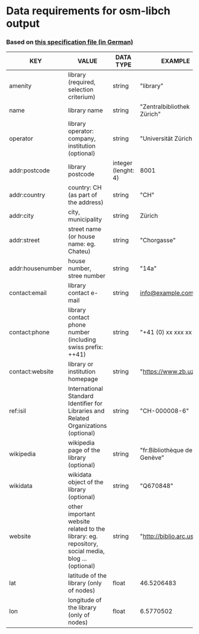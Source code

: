 # Data requirements for osm-libch output
### Based on [this specification file (in German)](Spezifikation_OSM_Datenstruktur_definitiv_Aktualisierung_31.10.2017.pdf) 

| KEY  		| VALUE | DATA TYPE  | EXAMPLE |  
|------		|--------|-----------|---------| 
|amenity	| library (required, selection criterium)| string | "library"  |
|name 		| library name | string | "Zentralbibliothek Zürich" | 
|operator |	library operator: company, institution (optional)| string | "Universität Zürich" |  
|addr:postcode | library postcode | integer (lenght: 4) | 8001 |
|addr:country | country: CH (as part of the address)| string | "CH"|
|addr:city 	| city, municipality | string | Zürich | 
|addr:street| street name (or house name: eg. Chateu) | string | "Chorgasse" | 
|addr:housenumber |	house number, stree number | string | "14a" | 
|contact:email  | library contact e-mail | string | info@example.com|
|contact:phone | library contact phone number (including swiss prefix: ++41)| string | "+41 (0) xx xxx xx xxxx"|	
|contact:website| library or institution homepage | string |  "https://www.zb.uzh.ch/" |
|ref:isil | International Standard Identifier for Libraries and Related Organizations (optional) | string | "CH-000008-6" |
|wikipedia | wikipedia page of the library (optional) | string | "fr:Bibliothèque de Genève"|
|wikidata | wikidata object of the library (optional) | string | "Q670848" |
|website | other important website related to the library: eg. repository, social media, blog ... (optional)| string | "http://biblio.arc.usi.ch" |	
| lat | latitude of the library (only of nodes) | float | 46.5206483| 
| lon | longitude of the library (only of nodes) | float | 6.5770502| 